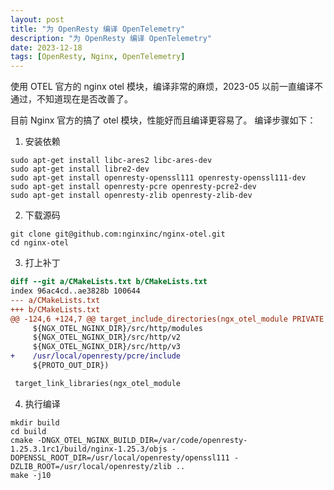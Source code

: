```yaml
---
layout: post
title: "为 OpenResty 编译 OpenTelemetry"
description: "为 OpenResty 编译 OpenTelemetry"
date: 2023-12-18
tags: [OpenResty, Nginx, OpenTelemetry]
---
```


使用 OTEL 官方的 nginx otel 模块，编译非常的麻烦，2023-05 以前一直编译不通过，不知道现在是否改善了。

目前 Nginx 官方的搞了 otel 模块，性能好而且编译更容易了。
编译步骤如下：


1. 安装依赖

```shell
sudo apt-get install libc-ares2 libc-ares-dev
sudo apt-get install libre2-dev
sudo apt-get install openresty-openssl111 openresty-openssl111-dev
sudo apt-get install openresty-pcre openresty-pcre2-dev
sudo apt-get install openresty-zlib openresty-zlib-dev
```

2. 下载源码

```shell
git clone git@github.com:nginxinc/nginx-otel.git
cd nginx-otel
```

3. 打上补丁

```patch
diff --git a/CMakeLists.txt b/CMakeLists.txt
index 96ac4cd..ae3828b 100644
--- a/CMakeLists.txt
+++ b/CMakeLists.txt
@@ -124,6 +124,7 @@ target_include_directories(ngx_otel_module PRIVATE
     ${NGX_OTEL_NGINX_DIR}/src/http/modules
     ${NGX_OTEL_NGINX_DIR}/src/http/v2
     ${NGX_OTEL_NGINX_DIR}/src/http/v3
+    /usr/local/openresty/pcre/include
     ${PROTO_OUT_DIR})

 target_link_libraries(ngx_otel_module
```

4. 执行编译

```shell
mkdir build
cd build
cmake -DNGX_OTEL_NGINX_BUILD_DIR=/var/code/openresty-1.25.3.1rc1/build/nginx-1.25.3/objs -DOPENSSL_ROOT_DIR=/usr/local/openresty/openssl111 -DZLIB_ROOT=/usr/local/openresty/zlib ..
make -j10
```
